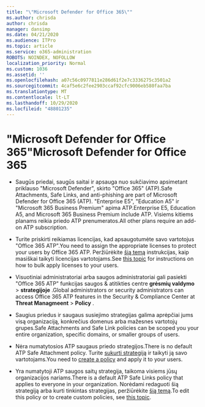 ```yaml
---
title: "\"Microsoft Defender for Office 365\""
ms.author: chrisda
author: chrisda
manager: dansimp
ms.date: 04/21/2020
ms.audience: ITPro
ms.topic: article
ms.service: o365-administration
ROBOTS: NOINDEX, NOFOLLOW
localization_priority: Normal
ms.custom: 1036
ms.assetid: ''
ms.openlocfilehash: a07c56c0977811e286d61f2e7c3336275c3501a2
ms.sourcegitcommit: 4caf5e6c2fee2903ccaf92cfc9006eb580faa7ba
ms.translationtype: MT
ms.contentlocale: lt-LT
ms.lasthandoff: 10/29/2020
ms.locfileid: "48801235"
---
```

# <a name="microsoft-defender-for-office-365"></a><span data-ttu-id="83513-102">"Microsoft Defender for Office 365"</span><span class="sxs-lookup"><span data-stu-id="83513-102">Microsoft Defender for Office 365</span></span>

- <span data-ttu-id="83513-103">Saugūs priedai, saugūs saitai ir apsauga nuo sukčiavimo apsimetant priklauso "Microsoft Defender", skirto "Office 365" (ATP).</span><span class="sxs-lookup"><span data-stu-id="83513-103">Safe Attachments, Safe Links, and anti-phishing are part of Microsoft Defender for Office 365 (ATP).</span></span> <span data-ttu-id="83513-104">"Enterprise E5", "Education A5" ir "Microsoft 365 Business Premium" apima ATP.</span><span class="sxs-lookup"><span data-stu-id="83513-104">Enterprise E5, Education A5, and Microsoft 365 Business Premium include ATP.</span></span> <span data-ttu-id="83513-105">Visiems kitiems planams reikia priedo ATP prenumeratos.</span><span class="sxs-lookup"><span data-stu-id="83513-105">All other plans require an add-on ATP subscription.</span></span>

- <span data-ttu-id="83513-106">Turite priskirti reikiamas licencijas, kad apsaugotumėte savo vartotojus "Office 365 ATP".</span><span class="sxs-lookup"><span data-stu-id="83513-106">You need to assign the appropriate licenses to protect your users by Office 365 ATP.</span></span> <span data-ttu-id="83513-107">Peržiūrėkite [šią temą](https://docs.microsoft.com/microsoft-365/admin/add-users/add-users) instrukcijas, kaip masiškai taikyti licencijas vartotojams.</span><span class="sxs-lookup"><span data-stu-id="83513-107">See [this topic](https://docs.microsoft.com/microsoft-365/admin/add-users/add-users) for instructions on how to bulk apply licenses to your users.</span></span>

- <span data-ttu-id="83513-108">Visuotiniai administratoriai arba saugos administratoriai gali pasiekti "Office 365 ATP" funkcijas saugos & atitikties centre **grėsmių valdymo** \> **strategijoje** .</span><span class="sxs-lookup"><span data-stu-id="83513-108">Global administrators or security administrators can access Office 365 ATP features in the Security & Compliance Center at **Threat Managmeent** \> **Policy** .</span></span>

- <span data-ttu-id="83513-109">Saugius priedus ir saugaus susiejimo strategijas galima aprėpčiai jums visą organizaciją, konkrečius domenus arba mažesnes vartotojų grupes.</span><span class="sxs-lookup"><span data-stu-id="83513-109">Safe Attachments and Safe Link policies can be scoped you your entire organization, specific domains, or smaller groups of users.</span></span>

- <span data-ttu-id="83513-110">Nėra numatytosios ATP saugaus priedo strategijos.</span><span class="sxs-lookup"><span data-stu-id="83513-110">There is no default ATP Safe Attachment policy.</span></span> <span data-ttu-id="83513-111">Turite [sukurti strategiją](https://docs.microsoft.com/microsoft-365/security/office-365-security/set-up-atp-safe-attachments-policies) ir taikyti ją savo vartotojams.</span><span class="sxs-lookup"><span data-stu-id="83513-111">You need to [create a policy](https://docs.microsoft.com/microsoft-365/security/office-365-security/set-up-atp-safe-attachments-policies) and apply it to your users.</span></span>

- <span data-ttu-id="83513-112">Yra numatytoji ATP saugos saitų strategija, taikoma visiems jūsų organizacijos nariams.</span><span class="sxs-lookup"><span data-stu-id="83513-112">There is a default ATP Safe Links policy that applies to everyone in your organization.</span></span> <span data-ttu-id="83513-113">Norėdami redaguoti šią strategiją arba kurti tinkintas strategijas, peržiūrėkite [šią temą](https://docs.microsoft.com/microsoft-365/security/office-365-security/set-up-atp-safe-links-policies).</span><span class="sxs-lookup"><span data-stu-id="83513-113">To edit this policy or to create custom policies, see [this topic](https://docs.microsoft.com/microsoft-365/security/office-365-security/set-up-atp-safe-links-policies).</span></span>
